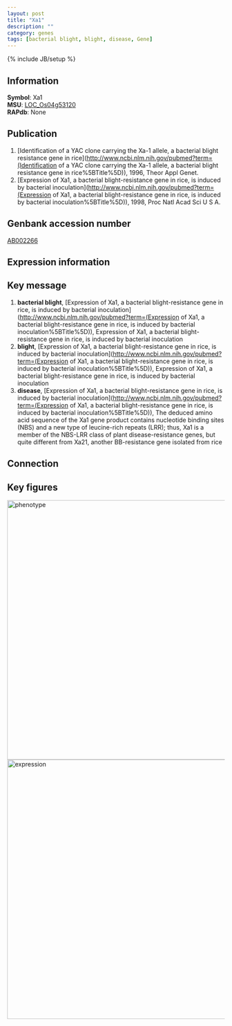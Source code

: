 ```yaml
---
layout: post
title: "Xa1"
description: ""
category: genes
tags: [bacterial blight, blight, disease, Gene]
---
```

{% include JB/setup %}

## Information
__Symbol__: Xa1  
__MSU__: [LOC_Os04g53120](http://rice.plantbiology.msu.edu/cgi-bin/ORF_infopage.cgi?orf=LOC_Os04g53120)  
__RAPdb__: None  

## Publication
1. [Identification of a YAC clone carrying the Xa-1 allele, a bacterial blight resistance gene in rice](http://www.ncbi.nlm.nih.gov/pubmed?term=(Identification of a YAC clone carrying the Xa-1 allele, a bacterial blight resistance gene in rice%5BTitle%5D)), 1996, Theor Appl Genet.
2. [Expression of Xa1, a bacterial blight-resistance gene in rice, is induced by bacterial inoculation](http://www.ncbi.nlm.nih.gov/pubmed?term=(Expression of Xa1, a bacterial blight-resistance gene in rice, is induced by bacterial inoculation%5BTitle%5D)), 1998, Proc Natl Acad Sci U S A.

## Genbank accession number
[AB002266](http://www.ncbi.nlm.nih.gov/nuccore/AB002266)

## Expression information

## Key message
1. __bacterial blight__, [Expression of Xa1, a bacterial blight-resistance gene in rice, is induced by bacterial inoculation](http://www.ncbi.nlm.nih.gov/pubmed?term=(Expression of Xa1, a bacterial blight-resistance gene in rice, is induced by bacterial inoculation%5BTitle%5D)), Expression of Xa1, a bacterial blight-resistance gene in rice, is induced by bacterial inoculation
2. __blight__, [Expression of Xa1, a bacterial blight-resistance gene in rice, is induced by bacterial inoculation](http://www.ncbi.nlm.nih.gov/pubmed?term=(Expression of Xa1, a bacterial blight-resistance gene in rice, is induced by bacterial inoculation%5BTitle%5D)), Expression of Xa1, a bacterial blight-resistance gene in rice, is induced by bacterial inoculation
3. __disease__, [Expression of Xa1, a bacterial blight-resistance gene in rice, is induced by bacterial inoculation](http://www.ncbi.nlm.nih.gov/pubmed?term=(Expression of Xa1, a bacterial blight-resistance gene in rice, is induced by bacterial inoculation%5BTitle%5D)),  The deduced amino acid sequence of the Xa1 gene product contains nucleotide binding sites (NBS) and a new type of leucine-rich repeats (LRR); thus, Xa1 is a member of the NBS-LRR class of plant disease-resistance genes, but quite different from Xa21, another BB-resistance gene isolated from rice

## Connection

## Key figures
<img src="http://ricencode.github.io/images/Xa1.pheno.png" alt="phenotype"  style="width: 600px;"/>

<img src="http://ricencode.github.io/images/Xa1.exp.png" alt="expression"  style="width: 600px;"/>


